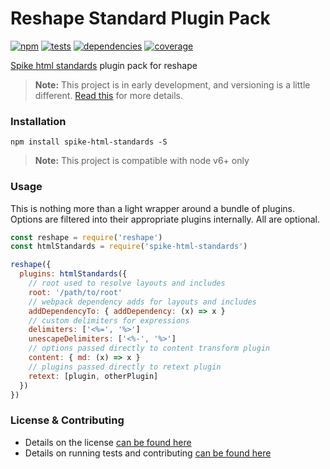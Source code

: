 # Reshape Standard Plugin Pack

[![npm](http://img.shields.io/npm/v/spike-html-standards.svg?style=flat)](https://badge.fury.io/js/spike-html-standards) [![tests](http://img.shields.io/travis/static-dev/spike-html-standards/master.svg?style=flat)](https://travis-ci.org/static-dev/spike-html-standards) [![dependencies](http://img.shields.io/david/static-dev/spike-html-standards.svg?style=flat)](https://david-dm.org/static-dev/spike-html-standards) [![coverage](http://img.shields.io/coveralls/static-dev/spike-html-standards.svg?style=flat)](https://coveralls.io/github/static-dev/spike-html-standards)

[Spike html standards](https://spike.readme.io/docs/html-standards) plugin pack for reshape

> **Note:** This project is in early development, and versioning is a little different. [Read this](http://markup.im/#q4_cRZ1Q) for more details.

### Installation

`npm install spike-html-standards -S`

> **Note:** This project is compatible with node v6+ only

### Usage

This is nothing more than a light wrapper around a bundle of plugins. Options are filtered into their appropriate plugins internally. All are optional.

```js
const reshape = require('reshape')
const htmlStandards = require('spike-html-standards')

reshape({
  plugins: htmlStandards({
    // root used to resolve layouts and includes
    root: '/path/to/root'
    // webpack dependency adds for layouts and includes
    addDependencyTo: { addDependency: (x) => x }
    // custom delimiters for expressions
    delimiters: ['<%=', '%>']
    unescapeDelimiters: ['<%-', '%>']
    // options passed directly to content transform plugin
    content: { md: (x) => x }
    // plugins passed directly to retext plugin
    retext: [plugin, otherPlugin]
  })
})
```

### License & Contributing

- Details on the license [can be found here](LICENSE.md)
- Details on running tests and contributing [can be found here](contributing.md)
